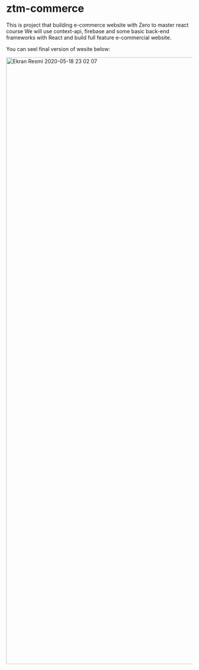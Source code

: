 # ztm-commerce
This is project that building e-commerce website with Zero to master react course
We will use context-api, firebase and some basic back-end frameworks with React and build full feature e-commercial website.

You can seel final version of wesite below: 

<img width="1639" alt="Ekran Resmi 2020-05-18 23 02 07" src="https://user-images.githubusercontent.com/57063965/82254836-444a9180-995c-11ea-8766-eb1218d6ddc0.png">
